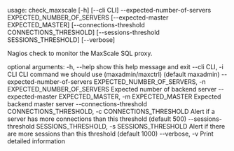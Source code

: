 usage: check_maxscale [-h] [--cli CLI] --expected-number-of-servers
                      EXPECTED_NUMBER_OF_SERVERS
                      [--expected-master EXPECTED_MASTER]
                      [--connections-threshold CONNECTIONS_THRESHOLD]
                      [--sessions-threshold SESSIONS_THRESHOLD] [--verbose]

Nagios check to monitor the MaxScale SQL proxy.

optional arguments:
  -h, --help            show this help message and exit
  --cli CLI, -i CLI     CLI command we should use (maxadmin/maxctrl) (default
                        maxadmin)
  --expected-number-of-servers EXPECTED_NUMBER_OF_SERVERS, -n EXPECTED_NUMBER_OF_SERVERS
                        Expected number of backend server
  --expected-master EXPECTED_MASTER, -m EXPECTED_MASTER
                        Expected backend master server
  --connections-threshold CONNECTIONS_THRESHOLD, -c CONNECTIONS_THRESHOLD
                        Alert if a server has more connections than this
                        threshold (default 500)
  --sessions-threshold SESSIONS_THRESHOLD, -s SESSIONS_THRESHOLD
                        Alert if there are more sessions than this threshold
                        (default 1000)
  --verbose, -v         Print detailed information
